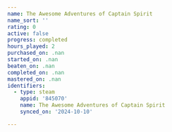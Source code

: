 ```yaml
---
name: The Awesome Adventures of Captain Spirit
name_sort: ''
rating: 0
active: false
progress: completed
hours_played: 2
purchased_on: .nan
started_on: .nan
beaten_on: .nan
completed_on: .nan
mastered_on: .nan
identifiers:
  - type: steam
    appid: '845070'
    name: The Awesome Adventures of Captain Spirit
    synced_on: '2024-10-10'

---
```


